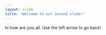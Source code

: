 ```yaml
---
layout: slide
title: "Welcome to our second slide!"
---
```

hi how are you all.
Use the left arrow to go back!
